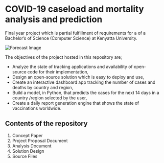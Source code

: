 # COVID-19 caseload and mortality analysis and prediction
Final year project which is partial fulfillment of requirements for a of a Bachelor’s 
of Science (Computer Science) at Kenyatta University. 

![Forecast Image](forecast.png)

The objectives of the project hosted in this repository are; 
+ Analyze the state of tracking applications and availability of open-source code  for their implementation, 
+ Design an open-source solution which is easy to deploy and use, 
+ Create an interactive dashboard app tracking the number of cases and deaths by country and region, 
+ Build a model, in Python, that predicts the cases  for the next 14 days in a country /region selected by the user, 
+ Create a daily report generation engine that shows the state of vaccinations  worldwide.

## Contents of the repository
1. Concept Paper
2. Project Proposal Document
3. Analysis Document
4. Solution Design
5. Source Files

